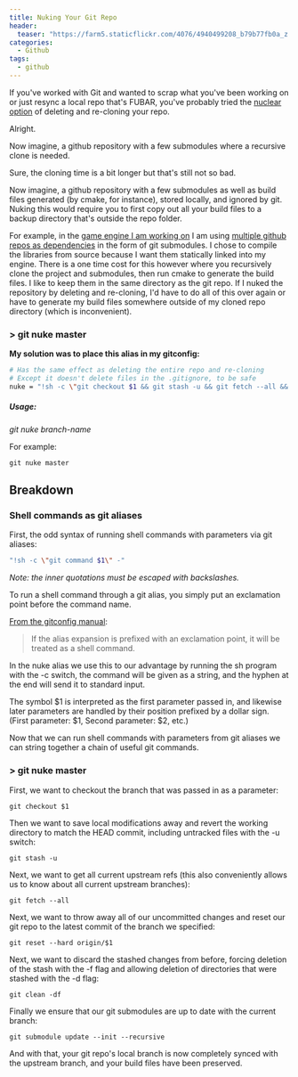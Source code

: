 ```yaml
---
title: Nuking Your Git Repo
header:
  teaser: "https://farm5.staticflickr.com/4076/4940499208_b79b77fb0a_z.jpg"
categories: 
  - Github
tags:
  - github
---
```


If you've worked with Git and wanted to scrap what you've been working on or just resync a local repo that's FUBAR, you've probably tried the [nuclear option](https://xkcd.com/1597/) of deleting and re-cloning your repo.

Alright.

Now imagine, a github repository with a few submodules where a recursive clone is needed.

Sure, the cloning time is a bit longer but that's still not so bad.

Now imagine, a github repository with a few submodules as well as build files generated (by cmake, for instance), stored locally, and ignored by git. Nuking this would require you to first copy out all your build files to a backup directory that's outside the repo folder. 

For example, in the [game engine I am working on](https://github.com/matthewjberger/Iceberg3D/) I am using [multiple github repos as dependencies](https://github.com/matthewjberger/Iceberg3D/tree/bb568d03bc4a2c1d89691032eb67982d9880a6f7/Iceberg3D/dependencies) in the form of git submodules. I chose to compile the libraries from source because I want them statically linked into my engine. There is a one time cost for this however where you recursively clone the project and submodules, then run cmake to generate the build files. I like to keep them in the same directory as the git repo. If I nuked the repository by deleting and re-cloning, I'd have to do all of this over again or have to generate my build files somewhere outside of my cloned repo directory (which is inconvenient).


### > git nuke master

__My solution was to place this alias in my gitconfig:__

```bash
# Has the same effect as deleting the entire repo and re-cloning
# Except it doesn't delete files in the .gitignore, to be safe
nuke = "!sh -c \"git checkout $1 && git stash -u && git fetch --all && git reset --hard origin/$1  && git clean -df && git submodule update --init --recursive\" -"
```

##### Usage:

  _git nuke branch-name_

For example:

    git nuke master

## Breakdown

### Shell commands as git aliases
First, the odd syntax of running shell commands with parameters via git aliases:

```bash
"!sh -c \"git command $1\" -"
```

_Note: the inner quotations must be escaped with backslashes._

To run a shell command through a git alias, you simply put an exclamation point before the command name.

[From the gitconfig manual](https://git-scm.com/docs/git-config):

> If the alias expansion is prefixed with an exclamation point, it will be treated as a shell command.

In the nuke alias we use this to our advantage by running the sh program with the -c switch, the command will be given as a string, and the hyphen at the end will send it to standard input.

The symbol $1 is interpreted as the first parameter passed in, and likewise later parameters are handled by their position prefixed by a dollar sign. (First parameter: $1, Second parameter: $2, etc.)

Now that we can run shell commands with parameters from git aliases we can string together a chain of useful git commands.

### > git nuke master
First, we want to checkout the branch that was passed in as a parameter:

    git checkout $1 
    
Then we want to save local modifications away and revert the working directory to match the HEAD commit, including untracked files with the -u switch:

    git stash -u

Next, we want to get all current upstream refs (this also conveniently allows us to know about all current upstream branches):

    git fetch --all

Next, we want to throw away all of our uncommitted changes and reset our git repo to the latest commit of the branch we specified:

    git reset --hard origin/$1

Next, we want to discard the stashed changes from before, forcing deletion of the stash with the -f flag and allowing deletion of directories that were stashed with the -d flag:

    git clean -df

Finally we ensure that our git submodules are up to date with the current branch:

    git submodule update --init --recursive


And with that, your git repo's local branch is now completely synced with the upstream branch, and your build files have been preserved.